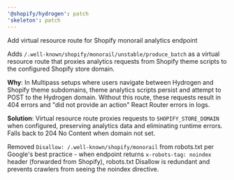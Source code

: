 ```yaml
---
'@shopify/hydrogen': patch
'skeleton': patch
---
```


Add virtual resource route for Shopify monorail analytics endpoint

Adds `/.well-known/shopify/monorail/unstable/produce_batch` as a virtual resource route that proxies analytics requests from Shopify theme scripts to the configured Shopify store domain.

**Why**: In Multipass setups where users navigate between Hydrogen and Shopify theme subdomains, theme analytics scripts persist and attempt to POST to the Hydrogen domain. Without this route, these requests result in 404 errors and "did not provide an action" React Router errors in logs.

**Solution**: Virtual resource route proxies requests to `SHOPIFY_STORE_DOMAIN` when configured, preserving analytics data and eliminating runtime errors. Falls back to 204 No Content when domain not set.

Removed `Disallow: /.well-known/shopify/monorail` from robots.txt per Google's best practice - when endpoint returns `x-robots-tag: noindex` header (forwarded from Shopify), robots.txt Disallow is redundant and prevents crawlers from seeing the noindex directive.
